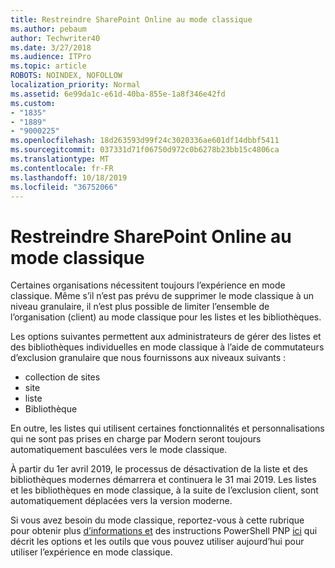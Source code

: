 ```yaml
---
title: Restreindre SharePoint Online au mode classique
ms.author: pebaum
author: Techwriter40
ms.date: 3/27/2018
ms.audience: ITPro
ms.topic: article
ROBOTS: NOINDEX, NOFOLLOW
localization_priority: Normal
ms.assetid: 6e99da1c-e61d-40ba-855e-1a8f346e42fd
ms.custom:
- "1835"
- "1889"
- "9000225"
ms.openlocfilehash: 18d263593d99f24c3020336ae601df14dbbf5411
ms.sourcegitcommit: 037331d71f06750d972c0b6278b23bb15c4806ca
ms.translationtype: MT
ms.contentlocale: fr-FR
ms.lasthandoff: 10/18/2019
ms.locfileid: "36752066"
---
```

# <a name="restrict-sharepoint-online-to-classic-mode"></a>Restreindre SharePoint Online au mode classique

Certaines organisations nécessitent toujours l’expérience en mode classique. Même s’il n’est pas prévu de supprimer le mode classique à un niveau granulaire, il n’est plus possible de limiter l’ensemble de l’organisation (client) au mode classique pour les listes et les bibliothèques.

Les options suivantes permettent aux administrateurs de gérer des listes et des bibliothèques individuelles en mode classique à l’aide de commutateurs d’exclusion granulaire que nous fournissons aux niveaux suivants :

- collection de sites
- site
- liste
- Bibliothèque

En outre, les listes qui utilisent certaines fonctionnalités et personnalisations qui ne sont pas prises en charge par Modern seront toujours automatiquement basculées vers le mode classique.

À partir du 1er avril 2019, le processus de désactivation de la liste et des bibliothèques modernes démarrera et continuera le 31 mai 2019.  Les listes et les bibliothèques en mode classique, à la suite de l’exclusion client, sont automatiquement déplacées vers la version moderne.

Si vous avez besoin du mode classique, reportez-vous à cette rubrique pour obtenir plus [d’informations et](https://techcommunity.microsoft.com/t5/Microsoft-SharePoint-Blog/Delivering-SharePoint-modern-experiences/ba-p/315023) des instructions PowerShell PNP [ici](https://docs.microsoft.com/sharepoint/dev/transform/modernize-userinterface-lists-and-libraries-optout) qui décrit les options et les outils que vous pouvez utiliser aujourd’hui pour utiliser l’expérience en mode classique.
